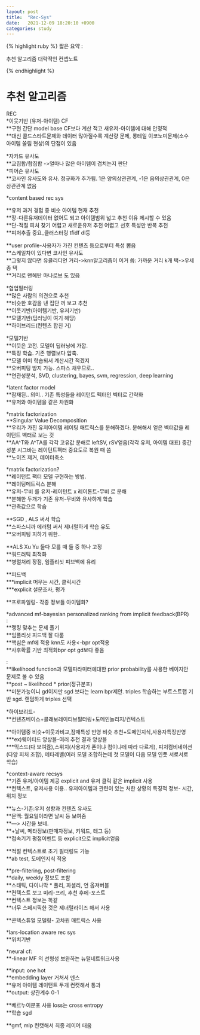 ```yaml
---
layout: post
title:  "Rec-Sys"
date:   2021-12-09 18:20:10 +0900
categories: study
---
```





{% highlight ruby %}
짧은 요약 :

추천 알고리즘 대략적인 컨셉노트  

{% endhighlight %}


# 추천 알고리즘   

REC  
*이웃기반 (유저-아이템) CF  
**구현 간단 model base CF보다 계산 적고 새유저-아이템에 대해 안정적  
**대신 콜드스타트문제와 데이터 많아질수록 계산량 문제, 롱테일 이코노미문제(소수 아이템 쏠림 현상)의 단점이 있음  

*자카드 유사도  
**교집합/합집합 ->얼마나 많은 아이템이 겹치는지 판단  
*피어슨 유사도  
**코사인 유사도와 유사. 정규화가 추가됨. 1은 양의상관관계, -1은 음의상관관계, 0은 상관관계 없음  


*content based rec sys  

**유저 과거 경험 중 비슷 아이템 현재 추천  
**장-다른유저데이터 없어도 되고 아이템범위 넓고 추천 이유 제시할 수 있음  
**단-적절 피처 찾기 어렵고 새로운유저 추천 어렵고 선호 특성만 반복 추천  
**피처추출 중요_클러스터링 tfidf dl등  

**user profile-사용자가 가진 컨텐츠 등으로부터 특성 뽑음  
**스케일차이 있다변 코사인 유사도  
**그렇지 않다면 유클리디언 거리->knn알고리즘이 이거 씀: 가까운 거리 k개 택->우세종 택  
**거리로 맨헤탄 마나로브 도 있음  


*협업필터링  
**많은 사람의 의견으로 추천  
**비슷한 호감을 낸 집단 꺼 보고 추천  
**이웃기반(아이템기반, 유저기반)  
**모델기반(딥러닝이 여기 해당)  
**하이브리드(컨텐츠 합친 거)  


*모델기반  
**이웃은 고전. 모델이 딥러닝에 가깝.  
**특징 학습. 기존 행렬보다 압축.   
**모델 이미 학습되서 계산시간 적겠지  
**오버피팅 방지 가능. 스파스 채우므로..  
**연관성분석, SVD, clustering, bayes, svm, regression, deep learning  

*latent factor model  
**잠재된.. 의미.. 기존 특성들을 레이턴트 펙터인 벡터로 간략화  
**유저와 아이템을 같은 차원화  

*matrix factorization  
**Singular Value Decomposition  
**우리가 가진 유저아이템 레이팅 매트릭스를 분해하겠다. 분해해서 얻은 벡터값을 레이턴트 벡터로 보는 것  
**AA^T와 A^TA를 각각 고유값 분해로 leftSV, rSV얻음(각각 유저, 아이템 대표) 중간성분 시그바는 레이턴트팩터 중요도로 복원 때 씀  
**노이즈 제거, 데이터축소  

*matrix factorization?  
**레이턴트 팩터 모델 구현하는 방법.  
**레이팅메트릭스 분해  
**유저-무비 를 유저-레이턴트 x 레이톤트-무비 로 분해  
**분해한 두개가 기존 유저-무비와 유사하게 학습  
**관측값으로 학습  


**SGD , ALS 써서 학습  
**스파스니까 에러텀 써서 제너럴하게 학습 유도  
**오버피팅 피하기 위한..  

**ALS Xu Yu 둘다 모를 때 둘 중 하나 고정  
**쿼드러틱 최적화  
**병렬처리 장점, 임플리싯 피브백에 유리  

**피드백  
***implicit 머무는 시간, 클릭시간  
***explicit 설문조사, 평가  

**프로파일링- 각종 정보들 아이템화?  


*advanced mf-bayesian personalized ranking from implicit feedback(BPR)  
:  
**랭킹 맞추는 문제 풀기  
**임플리싯 피드백 잘 다룸  
**핵심은 mf에 적용 knn도 사용<-bpr opt적용  
**사후확률 기반 최적화bpr opt gd보다 좋음  

:  
**likelihood function과 모델파라미터에대한 prior probability를 사용한 베이지안 문제로 볼 수 있음  
**post ~ likelihood * prior(정규분포)  
**미분가능이니 gd이지만 sgd 보다는 learn bpr제안. triples 학습하는 부트스트랩 기반 sgd. 랜덤하게 triples 선택  


*하이브리드-  
**컨텐츠베이스+콜래보레이티브필터링+도메인놀리지/컨텍스트  

**아이템중 비슷+이웃과비교,잠재특성 반영 비슷 추천+도메인지식,사용자특징반영  
***ex)웨이티드 앙상블-여러 추천 결과 앙상블  
***믹스드(다 보여쥼),스위치(사용자가 폰이냐 컴이냐에 따라 다르게), 피처컴비네이션(다양 피처 조합), 메타레벨(여러 모델 조합하는데 첫 모델이 다음 모델 인풋 서로서로 학습)  



*context-aware recsys  
**기존 유저/아이템 제공 explicit and 유저 클릭 같은 implicit 사용  
**컨텍스트, 유저사용 이용.. 유저아이템과 관련이 있는 처한 상황의 특징적 정보- 시간, 위치 정보  

**뉴스-기존:유저 성향과 컨텐츠 유사도  
**문맥: 월요일이라면 날씨 등 보여줌  
**—> 시간을 보네.  
**+날씨, 메타정보(판매자정보, 키워드, 테그 등)  
**접속기기 평점이벤트 등 explicit으로 implicit얻음  

**적절 컨텍스트로 초기 필터링도 가능  
**ab test, 도메인지식 적용  


**pre-filtering, post-filtering  
**daily, weekly 정보도 포함  
**스태틱, 다이나막 * 풀리, 파셜리, 언 옵져버블  
**컨텍스트 보고 미리-프리, 추천 후에-포스트  
**컨텍스트 정보는 똑같  
**너무 스페시픽한 것은 제너럴라이즈 해서 사용  

**콘텍스튜얼 모델링- 고차원 매트릭스 사용  

*lars-location aware rec sys  
**위치기반  


*neural cf:  
**-linear MF 의 선형성 보완하는 뉴럴네트워크사용  

**input: one hot  
**embedding layer 거쳐서 덴스  
**유저 아이템 레이턴트 두개 컨캣해서 통과  
**output: 상관계수 0-1  

**베르누이분포 사용 loss는 cross entropy  
**학습 sgd  

**gmf, mlp 컨캣해서 최종 레이어 태움  


